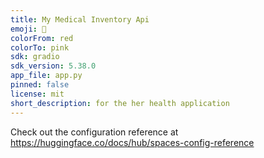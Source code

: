 ```yaml
---
title: My Medical Inventory Api
emoji: 🐢
colorFrom: red
colorTo: pink
sdk: gradio
sdk_version: 5.38.0
app_file: app.py
pinned: false
license: mit
short_description: for the her health application
---
```


Check out the configuration reference at https://huggingface.co/docs/hub/spaces-config-reference
